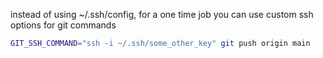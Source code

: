 instead of using ~/.ssh/config, for a one time job you can use custom ssh options for git commands
```bash
GIT_SSH_COMMAND="ssh -i ~/.ssh/some_other_key" git push origin main
```